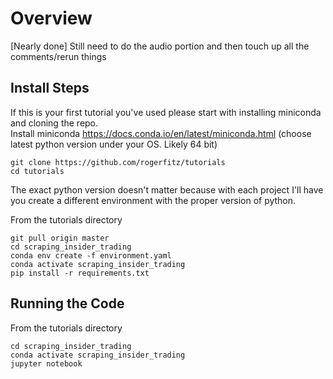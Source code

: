 # Overview
[Nearly done] Still need to do the audio portion and then touch up all the comments/rerun things
## Install Steps
If this is your first tutorial you've used please start with installing miniconda and cloning the repo.  
Install miniconda https://docs.conda.io/en/latest/miniconda.html (choose latest python version under your OS. Likely 64 bit)
```
git clone https://github.com/rogerfitz/tutorials
cd tutorials
```
The exact python version doesn't matter because with each project I'll have you create a different environment with the proper version of python.

From the tutorials directory
```
git pull origin master
cd scraping_insider_trading
conda env create -f environment.yaml
conda activate scraping_insider_trading
pip install -r requirements.txt
```

## Running the Code
From the tutorials directory
```
cd scraping_insider_trading
conda activate scraping_insider_trading
jupyter notebook
```